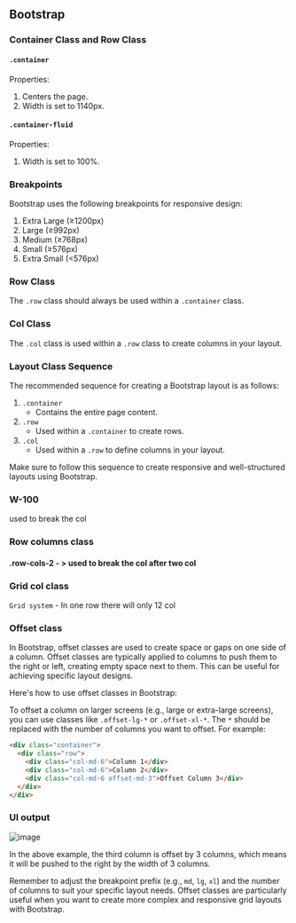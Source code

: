 ## Bootstrap

### Container Class and Row Class

#### `.container`

Properties:
1. Centers the page.
2. Width is set to 1140px.

#### `.container-fluid`

Properties:
1. Width is set to 100%.

### Breakpoints

Bootstrap uses the following breakpoints for responsive design:

1. Extra Large (≥1200px)
2. Large (≥992px)
3. Medium (≥768px)
4. Small (≥576px)
5. Extra Small (<576px)

### Row Class

The `.row` class should always be used within a `.container` class.

### Col Class

The `.col` class is used within a `.row` class to create columns in your layout.

### Layout Class Sequence

The recommended sequence for creating a Bootstrap layout is as follows:

1. `.container`
   - Contains the entire page content.
2. `.row`
   - Used within a `.container` to create rows.
3. `.col`
   - Used within a `.row` to define columns in your layout.

Make sure to follow this sequence to create responsive and well-structured layouts using Bootstrap.

### W-100
used to break the col
### Row columns class
#### .row-cols-2 - > used to break the col after two col

### Grid col class
`Grid system` - In one row there will only 12 col
### Offset class
In Bootstrap, offset classes are used to create space or gaps on one side of a column. Offset classes are typically applied to columns to push them to the right or left, creating empty space next to them. This can be useful for achieving specific layout designs.

Here's how to use offset classes in Bootstrap:

To offset a column on larger screens (e.g., large or extra-large screens), you can use classes like `.offset-lg-*` or `.offset-xl-*`. The `*` should be replaced with the number of columns you want to offset. For example:

```html
<div class="container">
  <div class="row">
    <div class="col-md-6">Column 1</div>
    <div class="col-md-6">Column 2</div>
    <div class="col-md-6 offset-md-3">Offset Column 3</div>
  </div>
</div>
```
### UI output
![image](https://github.com/Niltiwari7/bootstrap/assets/93751356/ea55f95c-a24d-48d7-90d2-65d878601d0c)

In the above example, the third column is offset by 3 columns, which means it will be pushed to the right by the width of 3 columns.

Remember to adjust the breakpoint prefix (e.g., `md`, `lg`, `xl`) and the number of columns to suit your specific layout needs. Offset classes are particularly useful when you want to create more complex and responsive grid layouts with Bootstrap.
